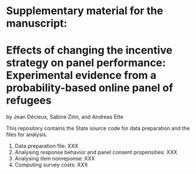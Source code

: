 # Supplementary material for the manuscript:
# Effects of changing the incentive strategy on panel performance: Experimental evidence from a probability-based online panel of refugees
by Jean Décieux, Sabine Zinn, and Andreas Ette

This repository contains the State source code for data preparation and the files for analysis. 

1. Data preparation file: XXX
2. Analysing response behavior and panel consent propensities: XXX
3. Analysing item nonreponse: XXX
4. Computing survey costs: XXX
